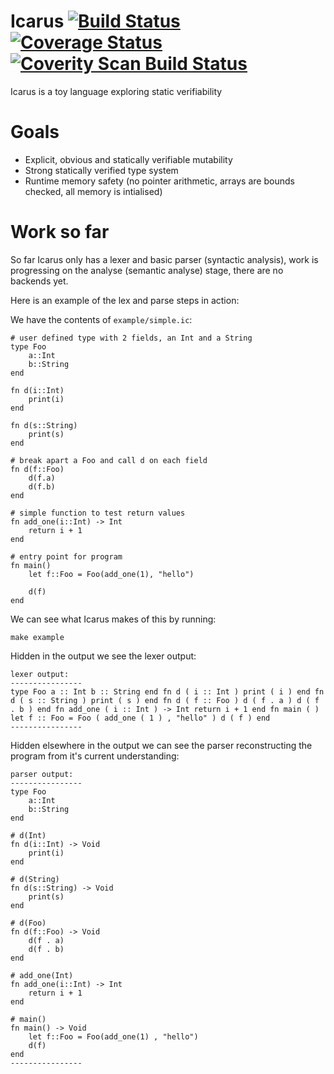 # Icarus [![Build Status](https://travis-ci.org/mkfifo/icarus.svg?branch=master)](https://travis-ci.org/mkfifo/icarus) [![Coverage Status](https://coveralls.io/repos/mkfifo/icarus/badge.svg?branch=master)](https://coveralls.io/r/mkfifo/icarus?branch=master) <a href="https://scan.coverity.com/projects/4854"> <img alt="Coverity Scan Build Status" src="https://scan.coverity.com/projects/4854/badge.svg"/> </a>

Icarus is a toy language exploring static verifiability

Goals
=====

* Explicit, obvious and statically verifiable mutability
* Strong statically verified type system
* Runtime memory safety (no pointer arithmetic, arrays are bounds checked, all memory is intialised)

Work so far
===========

So far Icarus only has a lexer and basic parser (syntactic analysis),
work is progressing on the analyse (semantic analyse) stage,
there are no backends yet.

Here is an example of the lex and parse steps in action:

We have the contents of `example/simple.ic`:


    # user defined type with 2 fields, an Int and a String
    type Foo
        a::Int
        b::String
    end

    fn d(i::Int)
        print(i)
    end

    fn d(s::String)
        print(s)
    end

    # break apart a Foo and call d on each field
    fn d(f::Foo)
        d(f.a)
        d(f.b)
    end

    # simple function to test return values
    fn add_one(i::Int) -> Int
        return i + 1
    end

    # entry point for program
    fn main()
        let f::Foo = Foo(add_one(1), "hello")

        d(f)
    end

We can see what Icarus makes of this by running:

    make example

Hidden in the output we see the lexer output:

    lexer output:
    ----------------
    type Foo a :: Int b :: String end fn d ( i :: Int ) print ( i ) end fn d ( s :: String ) print ( s ) end fn d ( f :: Foo ) d ( f . a ) d ( f . b ) end fn add_one ( i :: Int ) -> Int return i + 1 end fn main ( ) let f :: Foo = Foo ( add_one ( 1 ) , "hello" ) d ( f ) end
    ----------------

Hidden elsewhere in the output we can see the parser reconstructing the program from it's current understanding:

    parser output:
    ----------------
    type Foo
        a::Int
        b::String
    end

    # d(Int)
    fn d(i::Int) -> Void
        print(i)
    end

    # d(String)
    fn d(s::String) -> Void
        print(s)
    end

    # d(Foo)
    fn d(f::Foo) -> Void
        d(f . a)
        d(f . b)
    end

    # add_one(Int)
    fn add_one(i::Int) -> Int
        return i + 1
    end

    # main()
    fn main() -> Void
        let f::Foo = Foo(add_one(1) , "hello")
        d(f)
    end
    ----------------

